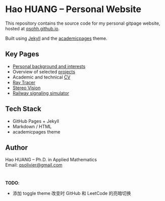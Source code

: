 # Hao HUANG – Personal Website

This repository contains the source code for my personal gitpage website, hosted at [qsohh.github.io](https://qsohh.github.io).

Built using [Jekyll](https://jekyllrb.com) and the [academicpages](https://github.com/academicpages/academicpages.github.io) theme.

## Key Pages

- [Personal background and interests](https://qsohh.github.io/)
- Overview of selected [projects](https://qsohh.github.io/projects/)
- Academic and technical [CV](https://qsohh.github.io/cv/)
- [Ray Tracer](https://qsohh.github.io/projects/raytracer/)
- [Stereo Vision](https://qsohh.github.io/projects/stereovision/)
- [Railway signaling simulator](https://qsohh.github.io/projects/railway_signaling_simulator/)

## Tech Stack

- GitHub Pages + Jekyll
- Markdown / HTML
- academicpages theme

## Author

Hao HUANG – Ph.D. in Applied Mathematics  
Email: qsolivier@gmail.com

#

**TODO**:
- 添加 toggle theme 改变时 GitHub 和 LeetCode 的亮暗切换